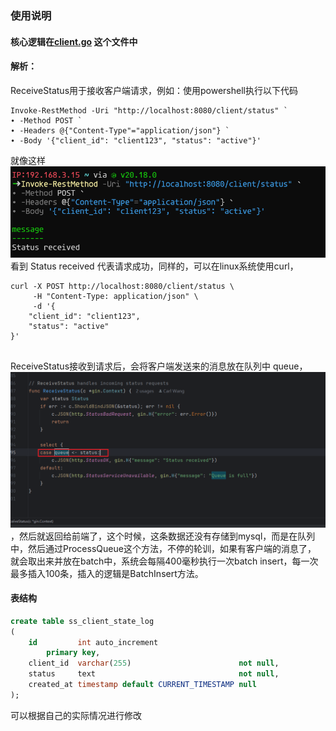 ### 使用说明
#### 核心逻辑在[client.go](routes/client.go) 这个文件中
#### 解析：
ReceiveStatus用于接收客户端请求，例如：使用powershell执行以下代码
```
Invoke-RestMethod -Uri "http://localhost:8080/client/status" `
∙ -Method POST `
∙ -Headers @{"Content-Type"="application/json"} `
∙ -Body '{"client_id": "client123", "status": "active"}'
```
就像这样
![img.png](img.png)
看到 Status received 代表请求成功，同样的，可以在linux系统使用curl，
```
curl -X POST http://localhost:8080/client/status \
     -H "Content-Type: application/json" \
     -d '{
    "client_id": "client123",
    "status": "active"
}'
     
```
ReceiveStatus接收到请求后，会将客户端发送来的消息放在队列中 queue，![img_1.png](img_1.png)
，然后就返回给前端了，这个时候，这条数据还没有存储到mysql，而是在队列中，然后通过ProcessQueue这个方法，不停的轮训，如果有客户端的消息了，
就会取出来并放在batch中，系统会每隔400毫秒执行一次batch insert，每一次最多插入100条，插入的逻辑是BatchInsert方法。

#### 表结构
```sql
create table ss_client_state_log
(
    id         int auto_increment
        primary key,
    client_id  varchar(255)                        not null,
    status     text                                not null,
    created_at timestamp default CURRENT_TIMESTAMP null
);
```
可以根据自己的实际情况进行修改

